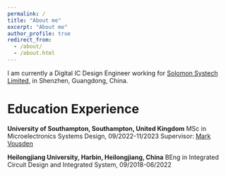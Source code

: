 ```yaml
---
permalink: /
title: "About me"
excerpt: "About me"
author_profile: true
redirect_from: 
  - /about/
  - /about.html
---
```


I am currently a Digital IC Design Engineer working for [Solomon Systech Limited](https://www.solomon-systech.com/), in Shenzhen, Guangdong, China.

# Education Experience
**University of Southampton, Southampton, United Kingdom**
MSc in Microelectronics Systems Design, 09/2022-11/2023
Supervisor: [Mark Vousden](https://www.southampton.ac.uk/people/5xnt9q/doctor-mark-vousden)

**Heilongjiang University, Harbin, Heilongjiang, China**
BEng in Integrated Circuit Design and Integrated System, 09/2018-06/2022
